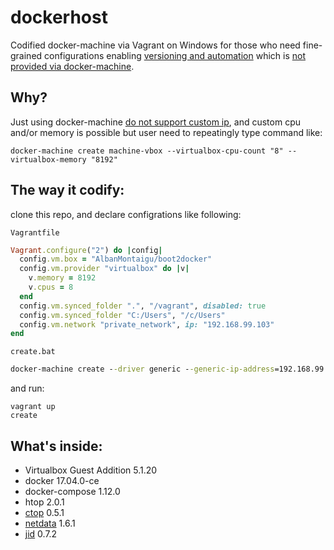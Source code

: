 

# dockerhost
Codified docker-machine via Vagrant on Windows for those who need fine-grained configurations enabling [versioning and automation](https://www.hashicorp.com/blog/the-tao-of-hashicorp/) which is [not provided via docker-machine](https://github.com/docker/machine/issues/773).

## Why?
Just using docker-machine [do not support custom ip](https://github.com/docker/machine/issues/1709), and custom cpu and/or memory is possible but user need to repeatingly type command like:

```
docker-machine create machine-vbox --virtualbox-cpu-count "8" --virtualbox-memory "8192"
```

## The way it codify:

clone this repo, and declare configrations like following:

```Vagrantfile```

```ruby
Vagrant.configure("2") do |config|
  config.vm.box = "AlbanMontaigu/boot2docker"
  config.vm.provider "virtualbox" do |v|
    v.memory = 8192
    v.cpus = 8
  end
  config.vm.synced_folder ".", "/vagrant", disabled: true
  config.vm.synced_folder "C:/Users", "/c/Users"
  config.vm.network "private_network", ip: "192.168.99.103"
end
```

```create.bat```

```bat
docker-machine create --driver generic --generic-ip-address=192.168.99.103 --generic-ssh-user=docker --generic-ssh-key=vagrant.pem default
```

and run:

```
vagrant up
create
```

## What's inside:

* Virtualbox Guest Addition 5.1.20
* docker 17.04.0-ce
* docker-compose 1.12.0
* htop 2.0.1
* [ctop](https://github.com/bcicen/ctop) 0.5.1
* [netdata](https://github.com/firehol/netdata) 1.6.1
* [jid](https://github.com/simeji/jid) 0.7.2
